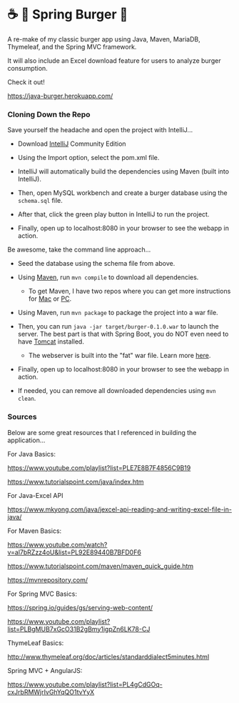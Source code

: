 # :coffee: :seedling: Spring Burger :hamburger: 

A re-make of my classic burger app using Java, Maven, MariaDB, Thymeleaf, and the Spring MVC framework.

It will also include an Excel download feature for users to analyze burger consumption.

Check it out!

https://java-burger.herokuapp.com/



### Cloning Down the Repo

Save yourself the headache and open the project with IntelliJ...

  - Download [IntelliJ](https://www.jetbrains.com/idea/) Community Edition

  - Using the Import option, select the pom.xml file.

  - IntelliJ will automatically build the dependencies using Maven (built into IntelliJ).

  - Then, open MySQL workbench and create a burger database using the `schema.sql` file.

  - After that, click the green play button in IntelliJ to run the project.

  - Finally, open up to localhost:8080 in your browser to see the webapp in action.


Be awesome, take the command line approach...

  - Seed the database using the schema file from above.

  - Using [Maven](https://maven.apache.org/), run `mvn compile` to download all dependencies.

    - To get Maven, I have two repos where you can get more instructions for [Mac](https://github.com/tomtom28/hello-unix#install-maven-for-java-web-development) or [PC](https://github.com/tomtom28/hello-windows#maven).

  - Using Maven, run `mvn package` to package the project into a war file.

  - Then, you can run `java -jar target/burger-0.1.0.war` to launch the server. The best part is that with Spring Boot, you do NOT even need to have [Tomcat](http://tomcat.apache.org/) installed.

    - The webserver is built into the "fat" war file. Learn more [here](https://spring.io/blog/2014/03/07/deploying-spring-boot-applications#embedded-web-server-deployment).

  - Finally, open up to localhost:8080 in your browser to see the webapp in action.

  - If needed, you can remove all downloaded dependencies using `mvn clean`.



### Sources

Below are some great resources that I referenced in building the application...


For Java Basics:

https://www.youtube.com/playlist?list=PLE7E8B7F4856C9B19

https://www.tutorialspoint.com/java/index.htm


For Java-Excel API

https://www.mkyong.com/java/jexcel-api-reading-and-writing-excel-file-in-java/


For Maven Basics:

https://www.youtube.com/watch?v=al7bRZzz4oU&list=PL92E89440B7BFD0F6

https://www.tutorialspoint.com/maven/maven_quick_guide.htm

https://mvnrepository.com/


For Spring MVC Basics:

https://spring.io/guides/gs/serving-web-content/

https://www.youtube.com/playlist?list=PLBgMUB7xGcO31B2gBmy1igpZn6LK78-CJ


ThymeLeaf Basics:

http://www.thymeleaf.org/doc/articles/standarddialect5minutes.html


Spring MVC + AngularJS:

https://www.youtube.com/playlist?list=PL4gCdGOq-cxJrbRMWjrIvGhYqQO1tvYyX